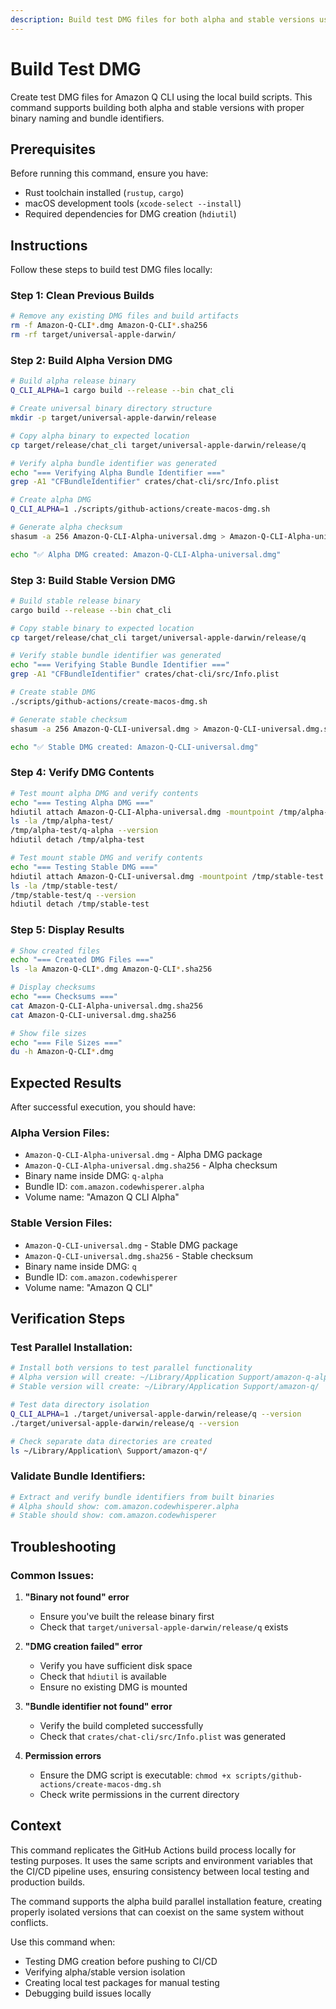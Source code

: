 ```yaml
---
description: Build test DMG files for both alpha and stable versions using local scripts
---
```


# Build Test DMG

Create test DMG files for Amazon Q CLI using the local build scripts. This command supports building both alpha and stable versions with proper binary naming and bundle identifiers.

## Prerequisites

Before running this command, ensure you have:
- Rust toolchain installed (`rustup`, `cargo`)
- macOS development tools (`xcode-select --install`)
- Required dependencies for DMG creation (`hdiutil`)

## Instructions

Follow these steps to build test DMG files locally:

### Step 1: Clean Previous Builds
```bash
# Remove any existing DMG files and build artifacts
rm -f Amazon-Q-CLI*.dmg Amazon-Q-CLI*.sha256
rm -rf target/universal-apple-darwin/
```

### Step 2: Build Alpha Version DMG
```bash
# Build alpha release binary
Q_CLI_ALPHA=1 cargo build --release --bin chat_cli

# Create universal binary directory structure
mkdir -p target/universal-apple-darwin/release

# Copy alpha binary to expected location
cp target/release/chat_cli target/universal-apple-darwin/release/q

# Verify alpha bundle identifier was generated
echo "=== Verifying Alpha Bundle Identifier ==="
grep -A1 "CFBundleIdentifier" crates/chat-cli/src/Info.plist

# Create alpha DMG
Q_CLI_ALPHA=1 ./scripts/github-actions/create-macos-dmg.sh

# Generate alpha checksum
shasum -a 256 Amazon-Q-CLI-Alpha-universal.dmg > Amazon-Q-CLI-Alpha-universal.dmg.sha256

echo "✅ Alpha DMG created: Amazon-Q-CLI-Alpha-universal.dmg"
```

### Step 3: Build Stable Version DMG
```bash
# Build stable release binary
cargo build --release --bin chat_cli

# Copy stable binary to expected location
cp target/release/chat_cli target/universal-apple-darwin/release/q

# Verify stable bundle identifier was generated
echo "=== Verifying Stable Bundle Identifier ==="
grep -A1 "CFBundleIdentifier" crates/chat-cli/src/Info.plist

# Create stable DMG
./scripts/github-actions/create-macos-dmg.sh

# Generate stable checksum
shasum -a 256 Amazon-Q-CLI-universal.dmg > Amazon-Q-CLI-universal.dmg.sha256

echo "✅ Stable DMG created: Amazon-Q-CLI-universal.dmg"
```

### Step 4: Verify DMG Contents
```bash
# Test mount alpha DMG and verify contents
echo "=== Testing Alpha DMG ==="
hdiutil attach Amazon-Q-CLI-Alpha-universal.dmg -mountpoint /tmp/alpha-test
ls -la /tmp/alpha-test/
/tmp/alpha-test/q-alpha --version
hdiutil detach /tmp/alpha-test

# Test mount stable DMG and verify contents
echo "=== Testing Stable DMG ==="
hdiutil attach Amazon-Q-CLI-universal.dmg -mountpoint /tmp/stable-test
ls -la /tmp/stable-test/
/tmp/stable-test/q --version
hdiutil detach /tmp/stable-test
```

### Step 5: Display Results
```bash
# Show created files
echo "=== Created DMG Files ==="
ls -la Amazon-Q-CLI*.dmg Amazon-Q-CLI*.sha256

# Display checksums
echo "=== Checksums ==="
cat Amazon-Q-CLI-Alpha-universal.dmg.sha256
cat Amazon-Q-CLI-universal.dmg.sha256

# Show file sizes
echo "=== File Sizes ==="
du -h Amazon-Q-CLI*.dmg
```

## Expected Results

After successful execution, you should have:

### Alpha Version Files:
- `Amazon-Q-CLI-Alpha-universal.dmg` - Alpha DMG package
- `Amazon-Q-CLI-Alpha-universal.dmg.sha256` - Alpha checksum
- Binary name inside DMG: `q-alpha`
- Bundle ID: `com.amazon.codewhisperer.alpha`
- Volume name: "Amazon Q CLI Alpha"

### Stable Version Files:
- `Amazon-Q-CLI-universal.dmg` - Stable DMG package  
- `Amazon-Q-CLI-universal.dmg.sha256` - Stable checksum
- Binary name inside DMG: `q`
- Bundle ID: `com.amazon.codewhisperer`
- Volume name: "Amazon Q CLI"

## Verification Steps

### Test Parallel Installation:
```bash
# Install both versions to test parallel functionality
# Alpha version will create: ~/Library/Application Support/amazon-q-alpha/
# Stable version will create: ~/Library/Application Support/amazon-q/

# Test data directory isolation
Q_CLI_ALPHA=1 ./target/universal-apple-darwin/release/q --version
./target/universal-apple-darwin/release/q --version

# Check separate data directories are created
ls ~/Library/Application\ Support/amazon-q*/
```

### Validate Bundle Identifiers:
```bash
# Extract and verify bundle identifiers from built binaries
# Alpha should show: com.amazon.codewhisperer.alpha
# Stable should show: com.amazon.codewhisperer
```

## Troubleshooting

### Common Issues:

1. **"Binary not found" error**
   - Ensure you've built the release binary first
   - Check that `target/universal-apple-darwin/release/q` exists

2. **"DMG creation failed" error**
   - Verify you have sufficient disk space
   - Check that `hdiutil` is available
   - Ensure no existing DMG is mounted

3. **"Bundle identifier not found" error**
   - Verify the build completed successfully
   - Check that `crates/chat-cli/src/Info.plist` was generated

4. **Permission errors**
   - Ensure the DMG script is executable: `chmod +x scripts/github-actions/create-macos-dmg.sh`
   - Check write permissions in the current directory

## Context

This command replicates the GitHub Actions build process locally for testing purposes. It uses the same scripts and environment variables that the CI/CD pipeline uses, ensuring consistency between local testing and production builds.

The command supports the alpha build parallel installation feature, creating properly isolated versions that can coexist on the same system without conflicts.

Use this command when:
- Testing DMG creation before pushing to CI/CD
- Verifying alpha/stable version isolation
- Creating local test packages for manual testing
- Debugging build issues locally
